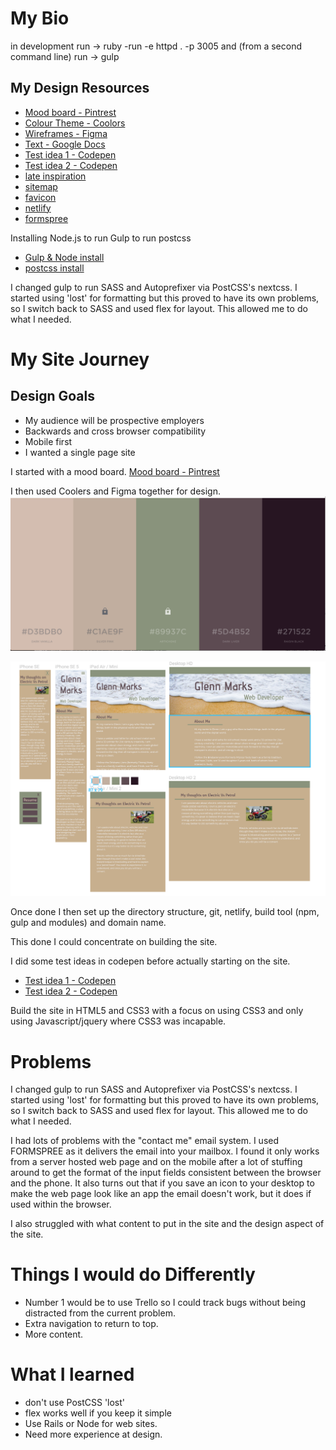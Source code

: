My Bio
=

in development run -> ruby -run -e httpd . -p 3005
and (from a second command line) run -> gulp

My Design Resources
-

- [Mood board - Pintrest](https://au.pinterest.com/glenn5503/bio-web-site-portfolio/)
- [Colour Theme - Coolors](https://coolors.co/d3bdb0-c1ae9f-89937c-5d4b52-271522)
- [Wireframes - Figma](https://www.figma.com/file/GkQ3BEqtwG3lapHNAIDwUxn8/Untitled)
- [Text - Google Docs](https://docs.google.com/document/d/1MAm9vWcEJNawFjyqwYlnF1S_YDjFgLthmb58cz0dEGc/edit)
- [Test idea 1 - Codepen](https://codepen.io/grmarks/pen/jLdRLX?editors=1100)
- [Test idea 2 - Codepen](https://codepen.io/grmarks/pen/EvMaWx?editors=1100)
- [late inspiration](https://directwebsitedesign.com.au)
- [sitemap](http://www.sitemaps.org)
- [favicon](https://realfavicongenerator.net) 
- [netlify](https://app.netlify.com)
- [formspree](https://formspree.io/)

Installing Node.js to run Gulp to run postcss

- [Gulp & Node install](http://www.hongkiat.com/blog/getting-started-with-gulp-js/)
- [postcss install](https://www.smashingmagazine.com/2015/12/introduction-to-postcss/)


I changed gulp to run SASS and Autoprefixer via PostCSS's nextcss. I started using 'lost' for formatting but this 
proved to have its own problems, so I switch back to SASS and used flex for layout. This allowed me to do what I needed.


My Site Journey
=

Design Goals
-

- My audience will be prospective employers
- Backwards and cross browser compatibility 
- Mobile first
- I wanted a single page site


I started with a mood board.
[Mood board - Pintrest](https://au.pinterest.com/glenn5503/bio-web-site-portfolio/)

I then used Coolers and Figma together for design.
![My colours](assets/images/coolers.png?raw=true "My colours")

![My design](assets/images/figma.png?raw=true "My design")

Once done I then set up the directory structure, git, 
netlify, build tool (npm, gulp and modules) and domain name.
 
This done I could concentrate on building the site. 

I did some test ideas in codepen before actually starting on the site.

- [Test idea 1 - Codepen](https://codepen.io/grmarks/pen/jLdRLX?editors=1100)
- [Test idea 2 - Codepen](https://codepen.io/grmarks/pen/EvMaWx?editors=1100)

Build the site in HTML5 and CSS3 with a focus on using CSS3 and only using Javascript/jquery where CSS3 was incapable.

Problems
=

I changed gulp to run SASS and Autoprefixer via PostCSS's nextcss. I started using 'lost' for formatting but this 
proved to have its own problems, so I switch back to SASS and used flex for layout. This allowed me to do what I needed.

I had lots of problems with the "contact me" email system. I used FORMSPREE as it delivers the email into your mailbox.
I found it only works from a server hosted web page and on the mobile after a lot of stuffing around to get the 
format of the input fields consistent between the browser and the phone. It also turns out that if you save an icon to
 your desktop to make the web page look like an app the email doesn't work, but it does if used within the browser.
 
I also struggled with what content to put in the site and the design aspect of the site.

Things I would do Differently
=

- Number 1 would be to use Trello so I could track bugs without being distracted from the current problem.
- Extra navigation to return to top.
- More content.

What I learned
=

- don't use PostCSS 'lost'
- flex works well if you keep it simple
- Use Rails or Node for web sites.
- Need more experience at design.

             
 
